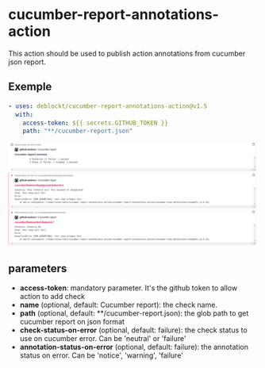 # cucumber-report-annotations-action

This action should be used to publish action annotations from cucumber json report.

## Exemple

``` yml
- uses: deblockt/cucumber-report-annotations-action@v1.5
  with:
    access-token: ${{ secrets.GITHUB_TOKEN }}
    path: "**/cucumber-report.json"
```

![demo](doc/demo.png)

## parameters

- **access-token**: mandatory parameter. It's the github token to allow action to add check
- **name** (optional, default: Cucumber report): the check name.
- **path** (optional, default: **/cucumber-report.json): the glob path to get cucumber report on json format
- **check-status-on-error** (optional, default: failure): the check status to use on cucumber error. Can be 'neutral' or 'failure'
- **annotation-status-on-error** (optional, default: failure): the annotation status on error. Can be 'notice', 'warning', 'failure' 